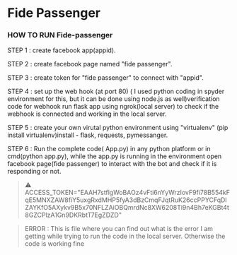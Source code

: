 # Fide Passenger

### HOW TO RUN Fide-passenger

STEP 1 : create facebook app(appid).

STEP 2 : create facebook page named "fide passenger".

STEP 3 : create token for "fide passenger" to connect with "appid".

STEP 4 : set up the web hook (at port 80) ( I used python coding in spyder environment for this, but it can be done using node.js as well)verification code for webhook run flask app using ngrok(local server) to check if the webhook is connected and working in the local server.

STEP 5 : create your own virutal python environment using "virtualenv" (pip install virtualenv)install - flask, requests, pymessanger.

STEP 6 : Run the complete code( App.py) in any python platform or in cmd(python app.py), while the app.py is running in the environment open facebook page(fide passenger) to interact with the bot and check if it is responding or not.
   
   
   > ⚠ ACCESS_TOKEN="EAAH7stflgWoBAOz4vFti6nYyWrzIovF9fi78B554kFqE5MNXZAW8fiY5uxgRxdMHP5fyA3dBzCmqFJqtRuK26ccPPYCFqDlZAYKfO5AXykv9B5x70NFLZAiOBQmrdNc8XW6208Ti9n4Bh7eKGBt4t8GZCPlzA1Gn9DKRbtT7EgZDZD"
   
   
   >   ERROR : This is file where you can find out what is the error I am getting while trying to run the code in the local server. Otherwise the code is working fine


